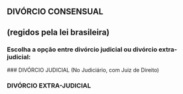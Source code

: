 ## DIVÓRCIO CONSENSUAL
## (regidos pela lei brasileira)

### Escolha a opção entre divórcio judicial ou divórcio extra-judicial:

<div class="begin-examples"></div>
### DIVÓRCIO JUDICIAL
(No Judiciário, com Juiz de Direito)


### DIVÓRCIO EXTRA-JUDICIAL
<div class="end-examples"></div>
